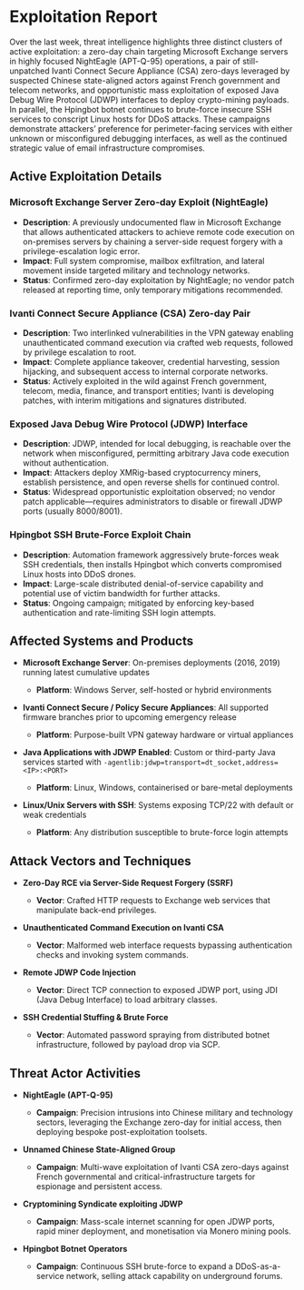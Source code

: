 # Exploitation Report

Over the last week, threat intelligence highlights three distinct clusters of active exploitation: a zero-day chain targeting Microsoft Exchange servers in highly focused NightEagle (APT-Q-95) operations, a pair of still-unpatched Ivanti Connect Secure Appliance (CSA) zero-days leveraged by suspected Chinese state-aligned actors against French government and telecom networks, and opportunistic mass exploitation of exposed Java Debug Wire Protocol (JDWP) interfaces to deploy crypto-mining payloads. In parallel, the Hpingbot botnet continues to brute-force insecure SSH services to conscript Linux hosts for DDoS attacks. These campaigns demonstrate attackers’ preference for perimeter-facing services with either unknown or misconfigured debugging interfaces, as well as the continued strategic value of email infrastructure compromises.

## Active Exploitation Details

### Microsoft Exchange Server Zero-day Exploit (NightEagle)
- **Description**: A previously undocumented flaw in Microsoft Exchange that allows authenticated attackers to achieve remote code execution on on-premises servers by chaining a server-side request forgery with a privilege-escalation logic error.  
- **Impact**: Full system compromise, mailbox exfiltration, and lateral movement inside targeted military and technology networks.  
- **Status**: Confirmed zero-day exploitation by NightEagle; no vendor patch released at reporting time, only temporary mitigations recommended.

### Ivanti Connect Secure Appliance (CSA) Zero-day Pair
- **Description**: Two interlinked vulnerabilities in the VPN gateway enabling unauthenticated command execution via crafted web requests, followed by privilege escalation to root.  
- **Impact**: Complete appliance takeover, credential harvesting, session hijacking, and subsequent access to internal corporate networks.  
- **Status**: Actively exploited in the wild against French government, telecom, media, finance, and transport entities; Ivanti is developing patches, with interim mitigations and signatures distributed.

### Exposed Java Debug Wire Protocol (JDWP) Interface
- **Description**: JDWP, intended for local debugging, is reachable over the network when misconfigured, permitting arbitrary Java code execution without authentication.  
- **Impact**: Attackers deploy XMRig-based cryptocurrency miners, establish persistence, and open reverse shells for continued control.  
- **Status**: Widespread opportunistic exploitation observed; no vendor patch applicable—requires administrators to disable or firewall JDWP ports (usually 8000/8001).

### Hpingbot SSH Brute-Force Exploit Chain
- **Description**: Automation framework aggressively brute-forces weak SSH credentials, then installs Hpingbot which converts compromised Linux hosts into DDoS drones.  
- **Impact**: Large-scale distributed denial-of-service capability and potential use of victim bandwidth for further attacks.  
- **Status**: Ongoing campaign; mitigated by enforcing key-based authentication and rate-limiting SSH login attempts.

## Affected Systems and Products

- **Microsoft Exchange Server**: On-premises deployments (2016, 2019) running latest cumulative updates  
  - **Platform**: Windows Server, self-hosted or hybrid environments  

- **Ivanti Connect Secure / Policy Secure Appliances**: All supported firmware branches prior to upcoming emergency release  
  - **Platform**: Purpose-built VPN gateway hardware or virtual appliances  

- **Java Applications with JDWP Enabled**: Custom or third-party Java services started with `-agentlib:jdwp=transport=dt_socket,address=<IP>:<PORT>`  
  - **Platform**: Linux, Windows, containerised or bare-metal deployments  

- **Linux/Unix Servers with SSH**: Systems exposing TCP/22 with default or weak credentials  
  - **Platform**: Any distribution susceptible to brute-force login attempts  

## Attack Vectors and Techniques

- **Zero-Day RCE via Server-Side Request Forgery (SSRF)**  
  - **Vector**: Crafted HTTP requests to Exchange web services that manipulate back-end privileges.  

- **Unauthenticated Command Execution on Ivanti CSA**  
  - **Vector**: Malformed web interface requests bypassing authentication checks and invoking system commands.  

- **Remote JDWP Code Injection**  
  - **Vector**: Direct TCP connection to exposed JDWP port, using JDI (Java Debug Interface) to load arbitrary classes.  

- **SSH Credential Stuffing & Brute Force**  
  - **Vector**: Automated password spraying from distributed botnet infrastructure, followed by payload drop via SCP.  

## Threat Actor Activities

- **NightEagle (APT-Q-95)**  
  - **Campaign**: Precision intrusions into Chinese military and technology sectors, leveraging the Exchange zero-day for initial access, then deploying bespoke post-exploitation toolsets.  

- **Unnamed Chinese State-Aligned Group**  
  - **Campaign**: Multi-wave exploitation of Ivanti CSA zero-days against French governmental and critical-infrastructure targets for espionage and persistent access.  

- **Cryptomining Syndicate exploiting JDWP**  
  - **Campaign**: Mass-scale internet scanning for open JDWP ports, rapid miner deployment, and monetisation via Monero mining pools.  

- **Hpingbot Botnet Operators**  
  - **Campaign**: Continuous SSH brute-force to expand a DDoS-as-a-service network, selling attack capability on underground forums.  

